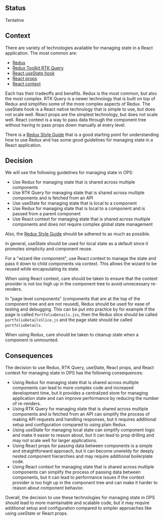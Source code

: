 ## Status

Tentative

## Context

There are variety of technologies available for managing state in a React application.  The most common are:
* [Redux](https://redux.js.org/)
* [Redux Toolkit RTK Query](https://redux-toolkit.js.org/rtk-query/overview)
* [React useState hook](https://react.dev/reference/react/useState)
* [React props](https://reactjs.org/docs/components-and-props.html)
* [React context](https://react.dev/learn/scaling-up-with-reducer-and-context)

Each has their tradeoffs and benefits.  Redux is the most common, but also the most complex.
RTK Query is a newer technology that is built on top of Redux and simplifies some of the more complex aspects of Redux.
The useState hook is a React native technology that is simple to use, but does not scale well.
React props are the simplest technology, but does not scale well.
React context is a way to pass data through the component tree without having to pass props down manually at every level.

There is a [Redux Style Guide](https://redux.js.org/style-guide/) that is a good starting point for
understanding how to use Redux and has some good guidelines for managing state in a React application.

## Decision

We will use the following guidelines for managing state in OPS:

* Use Redux for managing state that is shared across multiple components
* Use RTK Query for managing state that is shared across multiple components and is fetched from an API
* Use useState for managing state that is local to a component
* Use Redux for managing state that is local to a component and is passed from a parent component
* Use React context for managing state that is shared across multiple components and does not require complex global state management

Also, the [Redux Style Guide](https://redux.js.org/style-guide/) should be adhered to as much as possible.

In general, useState should be used for local state as a default since it promotes simplicity and component reuse.

For a "wizard like component", use React context to manage the state and pass it down to child components via context.
This allows the wizard to be reused while encapsulating its state.

When using React context, care should be taken to ensure that the context provider is not too high up in the component tree
to avoid unnecessary re-renders.

In "page level components" (components that are at the top of the component tree and are not reused),
Redux should be used for ease of testing and debugging.  This can be put into practice by for example if the
page is called `PortfolioDetails.jsx`, then the Redux slice should be called `portfolioDetailsSlice.js`
and the page state should be called `portfolioDetails`.

When using Redux, care should be taken to cleanup state when a component is unmounted.



## Consequences

The decision to use Redux, RTK Query, useState, React props, and React context for managing state in OPS has the following consequences:

* Using Redux for managing state that is shared across multiple components can lead to more complex code and increased development time, but it provides a centralized store for managing application state and can improve performance by reducing the number of re-renders.
* Using RTK Query for managing state that is shared across multiple components and is fetched from an API can simplify the process of making API requests and handling responses, but it requires additional setup and configuration compared to using plain Redux.
* Using useState for managing local state can simplify component logic and make it easier to reason about, but it can lead to prop drilling and may not scale well for larger applications.
* Using React props for passing data between components is a simple and straightforward approach, but it can become unwieldy for deeply nested component hierarchies and may require additional boilerplate code.
* Using React context for managing state that is shared across multiple components can simplify the process of passing data between components, but it can lead to performance issues if the context provider is too high up in the component tree and can make it harder to reason about component behavior.

Overall, the decision to use these technologies for managing state in OPS should lead to more maintainable and scalable code, but it may require additional setup and configuration compared to simpler approaches like using useState or React props.
